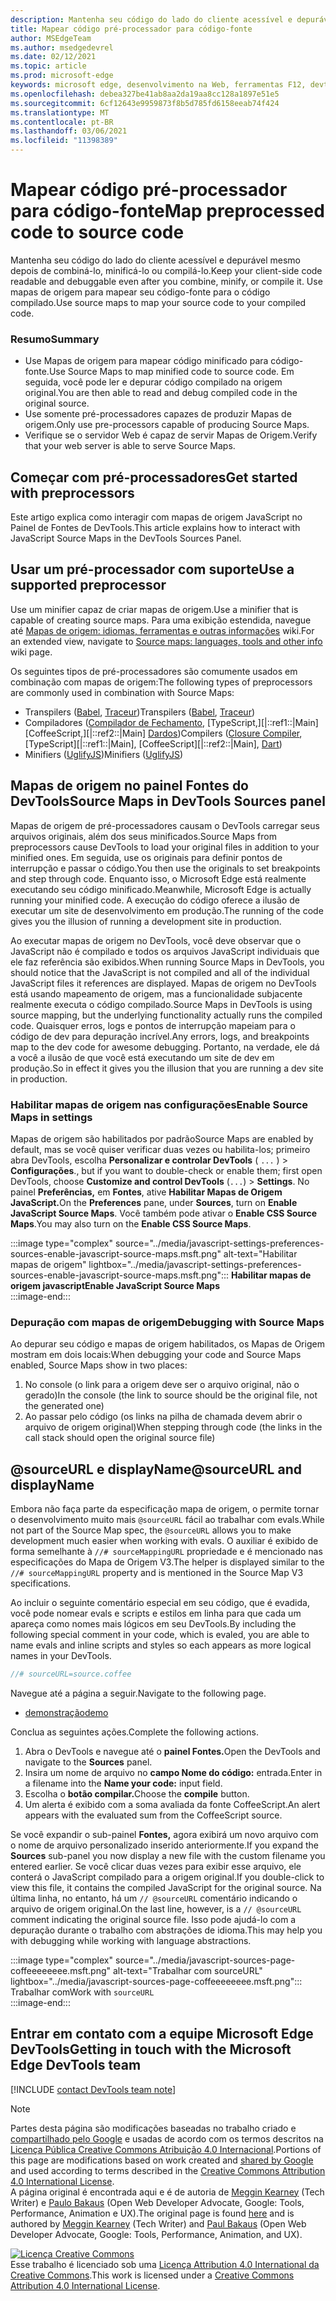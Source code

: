 ```yaml
---
description: Mantenha seu código do lado do cliente acessível e depurável mesmo depois de combiná-lo, minificá-lo ou compilá-lo.
title: Mapear código pré-processador para código-fonte
author: MSEdgeTeam
ms.author: msedgedevrel
ms.date: 02/12/2021
ms.topic: article
ms.prod: microsoft-edge
keywords: microsoft edge, desenvolvimento na Web, ferramentas F12, devtools
ms.openlocfilehash: debea327be41ab8aa2da19aa8cc128a1897e51e5
ms.sourcegitcommit: 6cf12643e9959873f8b5d785fd6158eeab74f424
ms.translationtype: MT
ms.contentlocale: pt-BR
ms.lasthandoff: 03/06/2021
ms.locfileid: "11398389"
---
```

<!-- Copyright Meggin Kearney and Paul Bakaus

   Licensed under the Apache License, Version 2.0 (the "License");
   you may not use this file except in compliance with the License.
   You may obtain a copy of the License at

       https://www.apache.org/licenses/LICENSE-2.0

   Unless required by applicable law or agreed to in writing, software
   distributed under the License is distributed on an "AS IS" BASIS,
   WITHOUT WARRANTIES OR CONDITIONS OF ANY KIND, either express or implied.
   See the License for the specific language governing permissions and
   limitations under the License.  -->  

# <a name="map-preprocessed-code-to-source-code"></a><span data-ttu-id="8a5ed-104">Mapear código pré-processador para código-fonte</span><span class="sxs-lookup"><span data-stu-id="8a5ed-104">Map preprocessed code to source code</span></span>  

<span data-ttu-id="8a5ed-105">Mantenha seu código do lado do cliente acessível e depurável mesmo depois de combiná-lo, minificá-lo ou compilá-lo.</span><span class="sxs-lookup"><span data-stu-id="8a5ed-105">Keep your client-side code readable and debuggable even after you combine, minify, or compile it.</span></span>  <span data-ttu-id="8a5ed-106">Use mapas de origem para mapear seu código-fonte para o código compilado.</span><span class="sxs-lookup"><span data-stu-id="8a5ed-106">Use source maps to map your source code to your compiled code.</span></span>  

### <a name="summary"></a><span data-ttu-id="8a5ed-107">Resumo</span><span class="sxs-lookup"><span data-stu-id="8a5ed-107">Summary</span></span>  

*   <span data-ttu-id="8a5ed-108">Use Mapas de origem para mapear código minificado para código-fonte.</span><span class="sxs-lookup"><span data-stu-id="8a5ed-108">Use Source Maps to map minified code to source code.</span></span>  <span data-ttu-id="8a5ed-109">Em seguida, você pode ler e depurar código compilado na origem original.</span><span class="sxs-lookup"><span data-stu-id="8a5ed-109">You are then able to read and debug compiled code in the original source.</span></span>  
*   <span data-ttu-id="8a5ed-110">Use somente pré-processadores capazes de produzir Mapas de origem.</span><span class="sxs-lookup"><span data-stu-id="8a5ed-110">Only use pre-processors capable of producing Source Maps.</span></span>  
*   <span data-ttu-id="8a5ed-111">Verifique se o servidor Web é capaz de servir Mapas de Origem.</span><span class="sxs-lookup"><span data-stu-id="8a5ed-111">Verify that your web server is able to serve Source Maps.</span></span>  
    
<!--todo: add link to preprocessors capable of producing Source Maps when section is available -->  
<!--[]: /web/tools/setup/setup-preprocessors?#supported_preprocessors ""  -->  

## <a name="get-started-with-preprocessors"></a><span data-ttu-id="8a5ed-112">Começar com pré-processadores</span><span class="sxs-lookup"><span data-stu-id="8a5ed-112">Get started with preprocessors</span></span>  

<span data-ttu-id="8a5ed-113">Este artigo explica como interagir com mapas de origem JavaScript no Painel de Fontes de DevTools.</span><span class="sxs-lookup"><span data-stu-id="8a5ed-113">This article explains how to interact with JavaScript Source Maps in the DevTools Sources Panel.</span></span>  <!--For a first overview of what preprocessors are, how each may help, and how Source Maps work; navigate to Set Up CSS & JS Preprocessors.  -->  

<!--todo: add link to Set Up CSS & JS Preprocessors when section is available -->  
<!--[]: /web/tools/setup/setup-preprocessors#debugging-and-editing-preprocessed-content ""  -->  

## <a name="use-a-supported-preprocessor"></a><span data-ttu-id="8a5ed-114">Usar um pré-processador com suporte</span><span class="sxs-lookup"><span data-stu-id="8a5ed-114">Use a supported preprocessor</span></span>  

<span data-ttu-id="8a5ed-115">Use um minifier capaz de criar mapas de origem.</span><span class="sxs-lookup"><span data-stu-id="8a5ed-115">Use a minifier that is capable of creating source maps.</span></span>  <!--For the most popular options, navigate to preprocessor support section.  -->  <span data-ttu-id="8a5ed-116">Para uma exibição estendida, navegue até [Mapas de origem: idiomas, ferramentas e outras informações][GitHubWikiSourceMapsLanguagesTools] wiki.</span><span class="sxs-lookup"><span data-stu-id="8a5ed-116">For an extended view, navigate to [Source maps: languages, tools and other info][GitHubWikiSourceMapsLanguagesTools] wiki page.</span></span>  

<!--todo: add link to display the preprocessor support section when section is available -->  
<!--[]: /web/tools/setup/setup-preprocessors?#supported_preprocessors ""  -->  

<span data-ttu-id="8a5ed-117">Os seguintes tipos de pré-processadores são comumente usados em combinação com mapas de origem:</span><span class="sxs-lookup"><span data-stu-id="8a5ed-117">The following types of preprocessors are commonly used in combination with Source Maps:</span></span>  

*   <span data-ttu-id="8a5ed-118">Transpilers \([Babel][BabelJS], [Traceur][GitHubWikiGoogleTraceurCompiler]\)</span><span class="sxs-lookup"><span data-stu-id="8a5ed-118">Transpilers \([Babel][BabelJS], [Traceur][GitHubWikiGoogleTraceurCompiler]\)</span></span>  
*   <span data-ttu-id="8a5ed-119">Compiladores \([Compilador de Fechamento,][GitHubGoogleClosureCompiler] [TypeScript,][|::ref1::|Main] [CoffeeScript,][|::ref2::|Main] [Dardos][DartMain]\)</span><span class="sxs-lookup"><span data-stu-id="8a5ed-119">Compilers \([Closure Compiler][GitHubGoogleClosureCompiler], [TypeScript][|::ref1::|Main], [CoffeeScript][|::ref2::|Main], [Dart][DartMain]\)</span></span>  
*   <span data-ttu-id="8a5ed-120">Minifiers \([UglifyJS][GitHubMishooUglifyJS]\)</span><span class="sxs-lookup"><span data-stu-id="8a5ed-120">Minifiers \([UglifyJS][GitHubMishooUglifyJS]\)</span></span>  
    
## <a name="source-maps-in-devtools-sources-panel"></a><span data-ttu-id="8a5ed-121">Mapas de origem no painel Fontes do DevTools</span><span class="sxs-lookup"><span data-stu-id="8a5ed-121">Source Maps in DevTools Sources panel</span></span>  

<span data-ttu-id="8a5ed-122">Mapas de origem de pré-processadores causam o DevTools carregar seus arquivos originais, além dos seus minificados.</span><span class="sxs-lookup"><span data-stu-id="8a5ed-122">Source Maps from preprocessors cause DevTools to load your original files in addition to your minified ones.</span></span>  <span data-ttu-id="8a5ed-123">Em seguida, use os originais para definir pontos de interrupção e passar o código.</span><span class="sxs-lookup"><span data-stu-id="8a5ed-123">You then use the originals to set breakpoints and step through code.</span></span>  <span data-ttu-id="8a5ed-124">Enquanto isso, o Microsoft Edge está realmente executando seu código minificado.</span><span class="sxs-lookup"><span data-stu-id="8a5ed-124">Meanwhile, Microsoft Edge is actually running your minified code.</span></span>  <span data-ttu-id="8a5ed-125">A execução do código oferece a ilusão de executar um site de desenvolvimento em produção.</span><span class="sxs-lookup"><span data-stu-id="8a5ed-125">The running of the code gives you the illusion of running a development site in production.</span></span>  

<span data-ttu-id="8a5ed-126">Ao executar mapas de origem no DevTools, você deve observar que o JavaScript não é compilado e todos os arquivos JavaScript individuais que ele faz referência são exibidos.</span><span class="sxs-lookup"><span data-stu-id="8a5ed-126">When running Source Maps in DevTools, you should notice that the JavaScript is not compiled and all of the individual JavaScript files it references are displayed.</span></span>  <span data-ttu-id="8a5ed-127">Mapas de origem no DevTools está usando mapeamento de origem, mas a funcionalidade subjacente realmente executa o código compilado.</span><span class="sxs-lookup"><span data-stu-id="8a5ed-127">Source Maps in DevTools is using source mapping, but the underlying functionality actually runs the compiled code.</span></span>  <span data-ttu-id="8a5ed-128">Quaisquer erros, logs e pontos de interrupção mapeiam para o código de dev para depuração incrível.</span><span class="sxs-lookup"><span data-stu-id="8a5ed-128">Any errors, logs, and breakpoints map to the dev code for awesome debugging.</span></span>  <span data-ttu-id="8a5ed-129">Portanto, na verdade, ele dá a você a ilusão de que você está executando um site de dev em produção.</span><span class="sxs-lookup"><span data-stu-id="8a5ed-129">So in effect it gives you the illusion that you are running a dev site in production.</span></span>  

### <a name="enable-source-maps-in-settings"></a><span data-ttu-id="8a5ed-130">Habilitar mapas de origem nas configurações</span><span class="sxs-lookup"><span data-stu-id="8a5ed-130">Enable Source Maps in settings</span></span>  

<span data-ttu-id="8a5ed-131">Mapas de origem são habilitados por padrão</span><span class="sxs-lookup"><span data-stu-id="8a5ed-131">Source Maps are enabled by default</span></span><!-- \(as of Microsoft Edge 39\)--><span data-ttu-id="8a5ed-132">, mas se você quiser verificar duas vezes ou habilita-los; primeiro abra DevTools, escolha **Personalizar e controlar DevTools** \( `...` \) > **Configurações**.</span><span class="sxs-lookup"><span data-stu-id="8a5ed-132">, but if you want to double-check or enable them; first open DevTools, choose **Customize and control DevTools** \(`...`\) > **Settings**.</span></span>  <span data-ttu-id="8a5ed-133">No painel **Preferências,** em **Fontes**, ative **Habilitar Mapas de Origem JavaScript.**</span><span class="sxs-lookup"><span data-stu-id="8a5ed-133">On the **Preferences** pane, under **Sources**, turn on **Enable JavaScript Source Maps**.</span></span>  <span data-ttu-id="8a5ed-134">Você também pode ativar o **Enable CSS Source Maps**.</span><span class="sxs-lookup"><span data-stu-id="8a5ed-134">You may also turn on the **Enable CSS Source Maps**.</span></span>  

:::image type="complex" source="../media/javascript-settings-preferences-sources-enable-javascript-source-maps.msft.png" alt-text="Habilitar mapas de origem" lightbox="../media/javascript-settings-preferences-sources-enable-javascript-source-maps.msft.png":::
   **<span data-ttu-id="8a5ed-136">Habilitar mapas de origem javascript</span><span class="sxs-lookup"><span data-stu-id="8a5ed-136">Enable JavaScript Source Maps</span></span>**  
:::image-end:::  

### <a name="debugging-with-source-maps"></a><span data-ttu-id="8a5ed-137">Depuração com mapas de origem</span><span class="sxs-lookup"><span data-stu-id="8a5ed-137">Debugging with Source Maps</span></span>  

<span data-ttu-id="8a5ed-138">Ao depurar seu código e mapas de origem habilitados, os Mapas de Origem mostram em dois locais:</span><span class="sxs-lookup"><span data-stu-id="8a5ed-138">When debugging your code and Source Maps enabled, Source Maps show in two places:</span></span>  

1.  <span data-ttu-id="8a5ed-139">No console \(o link para a origem deve ser o arquivo original, não o gerado\)</span><span class="sxs-lookup"><span data-stu-id="8a5ed-139">In the console \(the link to source should be the original file, not the generated one\)</span></span>  
1.  <span data-ttu-id="8a5ed-140">Ao passar pelo código \(os links na pilha de chamada devem abrir o arquivo de origem original\)</span><span class="sxs-lookup"><span data-stu-id="8a5ed-140">When stepping through code \(the links in the call stack should open the original source file\)</span></span>  
    
<!--todo: add link to debugging your code when section is available -->  
<!--[DebugBreakpointsStepCode]: ../debug/breakpoints/step-code.md ""  -->  

## <a name="sourceurl-and-displayname"></a><span data-ttu-id="8a5ed-141">@sourceURL e displayName</span><span class="sxs-lookup"><span data-stu-id="8a5ed-141">@sourceURL and displayName</span></span>  

<span data-ttu-id="8a5ed-142">Embora não faça parte da especificação mapa de origem, o permite tornar o desenvolvimento muito mais `@sourceURL` fácil ao trabalhar com evals.</span><span class="sxs-lookup"><span data-stu-id="8a5ed-142">While not part of the Source Map spec, the `@sourceURL` allows you to make development much easier when working with evals.</span></span>  <span data-ttu-id="8a5ed-143">O auxiliar é exibido de forma semelhante à `//# sourceMappingURL` propriedade e é mencionado nas especificações do Mapa de Origem V3.</span><span class="sxs-lookup"><span data-stu-id="8a5ed-143">The helper is displayed similar to the `//# sourceMappingURL` property and is mentioned in the Source Map V3 specifications.</span></span>  

<span data-ttu-id="8a5ed-144">Ao incluir o seguinte comentário especial em seu código, que é evadida, você pode nomear evals e scripts e estilos em linha para que cada um apareça como nomes mais lógicos em seu DevTools.</span><span class="sxs-lookup"><span data-stu-id="8a5ed-144">By including the following special comment in your code, which is evaled, you are able to name evals and inline scripts and styles so each appears as more logical names in your DevTools.</span></span>  

```javascript
//# sourceURL=source.coffee
```  

<span data-ttu-id="8a5ed-145">Navegue até a página a seguir.</span><span class="sxs-lookup"><span data-stu-id="8a5ed-145">Navigate to the following page.</span></span>  

*   [<span data-ttu-id="8a5ed-146">demonstração</span><span class="sxs-lookup"><span data-stu-id="8a5ed-146">demo</span></span>][CssNinjaDemoSourceMapping]

<span data-ttu-id="8a5ed-147">Conclua as seguintes ações.</span><span class="sxs-lookup"><span data-stu-id="8a5ed-147">Complete the following actions.</span></span>  

1.  <span data-ttu-id="8a5ed-148">Abra o DevTools e navegue até o **painel Fontes.**</span><span class="sxs-lookup"><span data-stu-id="8a5ed-148">Open the DevTools and navigate to the **Sources** panel.</span></span>  
1.  <span data-ttu-id="8a5ed-149">Insira um nome de arquivo no **campo Nome do código:** entrada.</span><span class="sxs-lookup"><span data-stu-id="8a5ed-149">Enter in a filename into the **Name your code:** input field.</span></span>  
1.  <span data-ttu-id="8a5ed-150">Escolha o **botão compilar.**</span><span class="sxs-lookup"><span data-stu-id="8a5ed-150">Choose the **compile** button.</span></span>  
1.  <span data-ttu-id="8a5ed-151">Um alerta é exibido com a soma avaliada da fonte CoffeeScript.</span><span class="sxs-lookup"><span data-stu-id="8a5ed-151">An alert appears with the evaluated sum from the CoffeeScript source.</span></span>  
    
<span data-ttu-id="8a5ed-152">Se você expandir o sub-painel **Fontes,** agora exibirá um novo arquivo com o nome de arquivo personalizado inserido anteriormente.</span><span class="sxs-lookup"><span data-stu-id="8a5ed-152">If you expand the **Sources** sub-panel you now display a new file with the custom filename you entered earlier.</span></span>  <span data-ttu-id="8a5ed-153">Se você clicar duas vezes para exibir esse arquivo, ele conterá o JavaScript compilado para a origem original.</span><span class="sxs-lookup"><span data-stu-id="8a5ed-153">If you double-click to view this file, it contains the compiled JavaScript for the original source.</span></span>  <span data-ttu-id="8a5ed-154">Na última linha, no entanto, há um `// @sourceURL` comentário indicando o arquivo de origem original.</span><span class="sxs-lookup"><span data-stu-id="8a5ed-154">On the last line, however, is a `// @sourceURL` comment indicating the original source file.</span></span>  <span data-ttu-id="8a5ed-155">Isso pode ajudá-lo com a depuração durante o trabalho com abstrações de idioma.</span><span class="sxs-lookup"><span data-stu-id="8a5ed-155">This may help you with debugging while working with language abstractions.</span></span>  

:::image type="complex" source="../media/javascript-sources-page-coffeeeeeeee.msft.png" alt-text="Trabalhar com sourceURL" lightbox="../media/javascript-sources-page-coffeeeeeeee.msft.png":::
   <span data-ttu-id="8a5ed-157">Trabalhar com</span><span class="sxs-lookup"><span data-stu-id="8a5ed-157">Work with</span></span> `sourceURL`  
:::image-end:::  

## <a name="getting-in-touch-with-the-microsoft-edge-devtools-team"></a><span data-ttu-id="8a5ed-158">Entrar em contato com a equipe Microsoft Edge DevTools</span><span class="sxs-lookup"><span data-stu-id="8a5ed-158">Getting in touch with the Microsoft Edge DevTools team</span></span>

[!INCLUDE [contact DevTools team note](../includes/contact-devtools-team-note.md)]  

<!-- links -->  

[BabelJS]: https://babeljs.io "O Babel é um compilador JavaScript"  

[CoffeeScriptMain]: https://coffeescript.org "CoffeeScript"  

[CssNinjaDemoSourceMapping]: https://www.thecssninja.com/demo/source_mapping/compile.html "Um exemplo simples de nomeação de eval //# sourceURL"  

[DartMain]: https://www.dartlang.org "Linguagem de programação de dardos"  

[GitHubGoogleClosureCompiler]: https://github.com/google/closure-compiler "google/closure-compiler | GitHub"  

[GitHubMishooUglifyJS]: https://github.com/mishoo/UglifyJS "mishoo/UglifyJS | GitHub"  

[GitHubWikiSourceMapsLanguagesTools]: https://github.com/ryanseddon/source-map/wiki/Source-maps:-languages,-tools-and-other-info "Mapas de origem: idiomas, ferramentas e outras informações | Wiki do GitHub"  

[GitHubWikiGoogleTraceurCompiler]: https://github.com/google/traceur-compiler/wiki/Getting-Started "Getting Started - google/traceur-compiler | Wiki do GitHub"  

[TypeScriptMain]: https://www.typescriptlang.org "TypeScript"  

> [!NOTE]
> <span data-ttu-id="8a5ed-168">Partes desta página são modificações baseadas no trabalho criado e [compartilhado pelo Google][GoogleSitePolicies] e usadas de acordo com os termos descritos na [Licença Pública Creative Commons Atribuição 4.0 Internacional][CCA4IL].</span><span class="sxs-lookup"><span data-stu-id="8a5ed-168">Portions of this page are modifications based on work created and [shared by Google][GoogleSitePolicies] and used according to terms described in the [Creative Commons Attribution 4.0 International License][CCA4IL].</span></span>  
> <span data-ttu-id="8a5ed-169">A página original [](https://developers.google.com/web/tools/chrome-devtools/javascript/source-maps) é encontrada aqui e é de autoria de [Meggin Kearney][MegginKearney] \(Tech Writer\) e [Paulo Bakaus][PaulBakaus] \(Open Web Developer Advocate, Google: Tools, Performance, Animation e UX\).</span><span class="sxs-lookup"><span data-stu-id="8a5ed-169">The original page is found [here](https://developers.google.com/web/tools/chrome-devtools/javascript/source-maps) and is authored by [Meggin Kearney][MegginKearney] \(Tech Writer\) and [Paul Bakaus][PaulBakaus] \(Open Web Developer Advocate, Google: Tools, Performance, Animation, and UX\).</span></span>  

[![Licença Creative Commons][CCby4Image]][CCA4IL]  
<span data-ttu-id="8a5ed-171">Esse trabalho é licenciado sob uma [Licença Attribution 4.0 International da Creative Commons][CCA4IL].</span><span class="sxs-lookup"><span data-stu-id="8a5ed-171">This work is licensed under a [Creative Commons Attribution 4.0 International License][CCA4IL].</span></span>  

[CCA4IL]: https://creativecommons.org/licenses/by/4.0  
[CCby4Image]: https://i.creativecommons.org/l/by/4.0/88x31.png  
[GoogleSitePolicies]: https://developers.google.com/terms/site-policies  
[KayceBasques]: https://developers.google.com/web/resources/contributors/kaycebasques  
[MegginKearney]: https://developers.google.com/web/resources/contributors/megginkearney  
[PaulBakaus]: https://developers.google.com/web/resources/contributors/pbakaus  

